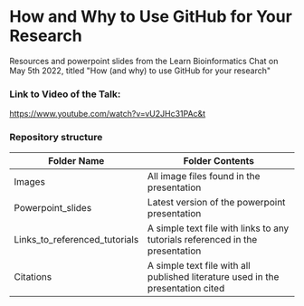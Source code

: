 # How and Why to Use GitHub for Your Research

Resources and powerpoint slides from the Learn Bioinformatics Chat on May 5th 2022, titled "How (and why) to use GitHub for your research"

### Link to Video of the Talk:

https://www.youtube.com/watch?v=vU2JHc31PAc&t

### Repository structure

| Folder Name | Folder Contents |
| --- | --- |
| Images | All image files found in the presentation |
| Powerpoint_slides | Latest version of the powerpoint presentation |
| Links_to_referenced_tutorials | A simple text file with links to any tutorials referenced in the presentation |
| Citations | A simple text file with all published literature used in the presentation cited |
